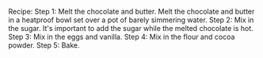 Recipe:
Step 1: Melt the chocolate and butter. Melt the chocolate and butter in a heatproof bowl set over a pot of barely simmering water.
Step 2: Mix in the sugar. It's important to add the sugar while the melted chocolate is hot.
Step 3: Mix in the eggs and vanilla.
Step 4: Mix in the flour and cocoa powder.
Step 5: Bake.

